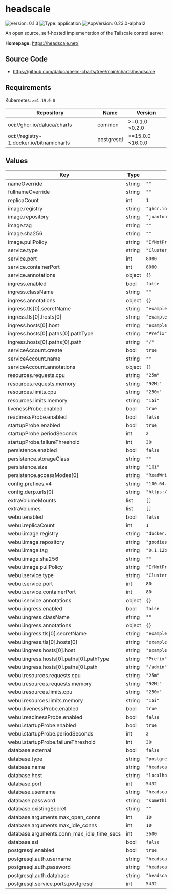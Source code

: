# headscale

![Version: 0.1.3](https://img.shields.io/badge/Version-0.1.3-informational?style=flat-square) ![Type: application](https://img.shields.io/badge/Type-application-informational?style=flat-square) ![AppVersion: 0.23.0-alpha12](https://img.shields.io/badge/AppVersion-0.23.0--alpha12-informational?style=flat-square)

An open source, self-hosted implementation of the Tailscale control server

**Homepage:** <https://headscale.net/>

## Source Code

* <https://github.com/daluca/helm-charts/tree/main/charts/headscale>

## Requirements

Kubernetes: `>=1.19.0-0`

| Repository | Name | Version |
|------------|------|---------|
| oci://ghcr.io/daluca/charts | common | >=0.1.0 <0.2.0 |
| oci://registry-1.docker.io/bitnamicharts | postgresql | >=15.0.0 <16.0.0 |

## Values

| Key | Type | Default | Description |
|-----|------|---------|-------------|
| nameOverride | string | `""` |  |
| fullnameOverride | string | `""` |  |
| replicaCount | int | `1` |  |
| image.registry | string | `"ghcr.io"` |  |
| image.repository | string | `"juanfont/headscale"` |  |
| image.tag | string | `""` |  |
| image.sha256 | string | `""` |  |
| image.pullPolicy | string | `"IfNotPresent"` |  |
| service.type | string | `"ClusterIP"` |  |
| service.port | int | `8080` |  |
| service.containerPort | int | `8080` |  |
| service.annotations | object | `{}` |  |
| ingress.enabled | bool | `false` |  |
| ingress.className | string | `""` |  |
| ingress.annotations | object | `{}` |  |
| ingress.tls[0].secretName | string | `"example.org-tls"` |  |
| ingress.tls[0].hosts[0] | string | `"example.org"` |  |
| ingress.hosts[0].host | string | `"example.org"` |  |
| ingress.hosts[0].paths[0].pathType | string | `"Prefix"` |  |
| ingress.hosts[0].paths[0].path | string | `"/"` |  |
| serviceAccount.create | bool | `true` |  |
| serviceAccount.name | string | `""` |  |
| serviceAccount.annotations | object | `{}` |  |
| resources.requests.cpu | string | `"25m"` |  |
| resources.requests.memory | string | `"92Mi"` |  |
| resources.limits.cpu | string | `"250m"` |  |
| resources.limits.memory | string | `"1Gi"` |  |
| livenessProbe.enabled | bool | `true` |  |
| readinessProbe.enabled | bool | `false` |  |
| startupProbe.enabled | bool | `true` |  |
| startupProbe.periodSeconds | int | `2` |  |
| startupProbe.failureThreshold | int | `30` |  |
| persistence.enabled | bool | `false` |  |
| persistence.storageClass | string | `""` |  |
| persistence.size | string | `"1Gi"` |  |
| persistence.accessModes[0] | string | `"ReadWriteOnce"` |  |
| config.prefixes.v4 | string | `"100.64.0.0/10"` |  |
| config.derp.urls[0] | string | `"https://controlplane.tailscale.com/derpmap/default"` |  |
| extraVolumeMounts | list | `[]` |  |
| extraVolumes | list | `[]` |  |
| webui.enabled | bool | `false` |  |
| webui.replicaCount | int | `1` |  |
| webui.image.registry | string | `"docker.io"` |  |
| webui.image.repository | string | `"goodieshq/headscale-admin"` |  |
| webui.image.tag | string | `"0.1.12b"` |  |
| webui.image.sha256 | string | `""` |  |
| webui.image.pullPolicy | string | `"IfNotPresent"` |  |
| webui.service.type | string | `"ClusterIP"` |  |
| webui.service.port | int | `80` |  |
| webui.service.containerPort | int | `80` |  |
| webui.service.annotations | object | `{}` |  |
| webui.ingress.enabled | bool | `false` |  |
| webui.ingress.className | string | `""` |  |
| webui.ingress.annotations | object | `{}` |  |
| webui.ingress.tls[0].secretName | string | `"example.org-tls"` |  |
| webui.ingress.tls[0].hosts[0] | string | `"example.org"` |  |
| webui.ingress.hosts[0].host | string | `"example.org"` |  |
| webui.ingress.hosts[0].paths[0].pathType | string | `"Prefix"` |  |
| webui.ingress.hosts[0].paths[0].path | string | `"/admin"` |  |
| webui.resources.requests.cpu | string | `"25m"` |  |
| webui.resources.requests.memory | string | `"92Mi"` |  |
| webui.resources.limits.cpu | string | `"250m"` |  |
| webui.resources.limits.memory | string | `"1Gi"` |  |
| webui.livenessProbe.enabled | bool | `true` |  |
| webui.readinessProbe.enabled | bool | `false` |  |
| webui.startupProbe.enabled | bool | `true` |  |
| webui.startupProbe.periodSeconds | int | `2` |  |
| webui.startupProbe.failureThreshold | int | `30` |  |
| database.external | bool | `false` |  |
| database.type | string | `"postgres"` |  |
| database.name | string | `"headscale"` |  |
| database.host | string | `"localhost"` |  |
| database.port | int | `5432` |  |
| database.username | string | `"headscale_user"` |  |
| database.password | string | `"somethingSecureIPromise"` |  |
| database.existingSecret | string | `""` |  |
| database.arguments.max_open_conns | int | `10` |  |
| database.arguments.max_idle_conns | int | `10` |  |
| database.arguments.conn_max_idle_time_secs | int | `3600` |  |
| database.ssl | bool | `false` |  |
| postgresql.enabled | bool | `true` |  |
| postgresql.auth.username | string | `"headscale"` |  |
| postgresql.auth.password | string | `"headscale"` |  |
| postgresql.auth.database | string | `"headscale"` |  |
| postgresql.service.ports.postgresql | int | `5432` |  |
